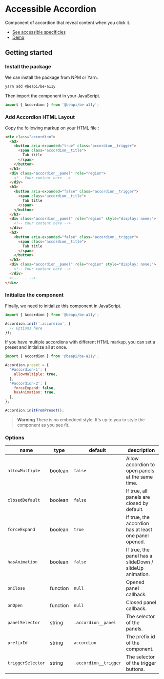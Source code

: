 # Accessible Accordion

Component of accordion that reveal content when you click it.

* [See accessible specificies](https://www.w3.org/TR/wai-aria-practices-1.1/examples/accordion/accordion.html)
* [Demo](https://codepen.io/beapi/full/eYRBJJb)

## Getting started

### Install the package

We can install the package from NPM or Yarn.
```bash
yarn add @beapi/be-a11y
```

Then import the component in your JavaScript.
```js
import { Accordion } from '@beapi/be-a11y';
```

### Add Accordion HTML Layout
Copy the following markup on your HTML file :

```html
<div class="accordion">
  <h3>
    <button aria-expanded="true" class="accordion__trigger">
      <span class="accordion__title">
        Tab title
      </span>
    </button>
  </h3>
  <div class="accordion__panel" role="region">
    <!-- Your content here -->
  </div>
  <h3>
    <button aria-expanded="false" class="accordion__trigger">
      <span class="accordion__title">
        Tab title
      </span>
    </button>
  </h3>
  <div class="accordion__panel" role="region" style="display: none;">
    <!-- Your content here -->
  </div>
  <h3>
    <button aria-expanded="false" class="accordion__trigger">
      <span class="accordion__title">
        Tab title
      </span>
    </button>
  </h3>
  <div class="accordion__panel" role="region" style="display: none;">
    <!-- Your content here -->
  </div>
  <!-- ... -->
</div>
```

### Initialize the component
Finally, we need to initialize this component in JavaScript.

```js
import { Accordion } from '@beapi/be-a11y';

Accordion.init('.accordion', {
  // Options here
});
```

If you have multiple accordions with different HTML markup, you can set a preset and initialize all at once.

```js
import { Accordion } from '@beapi/be-a11y';

Accordion.preset = {
  '#accordion-1': {
    allowMultiple: true,
  },
  '#accordion-2': {
    forceExpand: false,
    hasAnimation: true,
  },
};

Accordion.initFromPreset();
```

> **Warning**
> There is no embedded style. It's up to you to style the component as you see fit.

### Options

| name              | type     | default               | description                                             |
|-------------------|----------|-----------------------|---------------------------------------------------------|
| `allowMultiple`   | boolean  | `false`               | Allow accordion to open panels at the same time.        |
| `closedDefault`   | boolean  | `false`               | If true, all panels are closed by default.              |
| `forceExpand`     | boolean  | `true`                | If true, the accordion has at least one panel opened.   |
| `hasAnimation`    | boolean  | `false`               | If true, the panel has a slideDown / slideUp animation. |
| `onClose`         | function | `null`                | Opened panel callback.                                  |
| `onOpen`          | function | `null`                | Closed panel callback.                                  |
| `panelSelector`   | string   | `.accordion__panel`   | The selector of the panels.                             |
| `prefixId`        | string   | `accordion`           | The prefix id of the component.                         |
| `triggerSelector` | string   | `.accordion__trigger` | The selector of the trigger buttons.                    |
